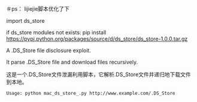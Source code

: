 ＃ps： lijiejie脚本优化了下

import ds_store

if ds_store modules not exists:
	pip install https://pypi.python.org/packages/source/d/ds_store/ds_store-1.0.0.tar.gz

A .DS_Store file disclosure exploit. 

It parse .DS_Store file and download files recursively.

这是一个.DS\_Store文件泄漏利用脚本，它解析.DS_Store文件并递归地下载文件到本地。

    Usage: python mac_ds_store_.py http://www.example.com/.DS_Store
